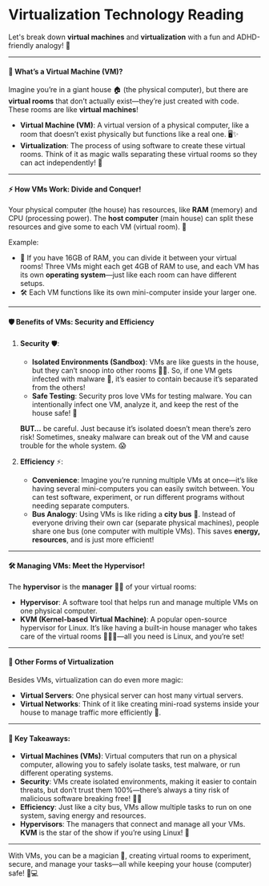 # Virtualization Technology Reading

Let's break down **virtual machines** and **virtualization** with a fun and ADHD-friendly analogy! 🚀

***

#### 🤖 **What’s a Virtual Machine (VM)?**

Imagine you’re in a giant house 🏠 (the physical computer), but there are **virtual rooms** that don’t actually exist—they’re just created with code. These rooms are like **virtual machines**!

* **Virtual Machine (VM)**: A virtual version of a physical computer, like a room that doesn’t exist physically but functions like a real one. 🖥️✨
* **Virtualization**: The process of using software to create these virtual rooms. Think of it as magic walls separating these virtual rooms so they can act independently! 🔮

***

#### ⚡ **How VMs Work: Divide and Conquer!**

Your physical computer (the house) has resources, like **RAM** (memory) and CPU (processing power). The **host computer** (main house) can split these resources and give some to each VM (virtual room). 🎯

Example:

* 🧠 If you have 16GB of RAM, you can divide it between your virtual rooms! Three VMs might each get 4GB of RAM to use, and each VM has its own **operating system**—just like each room can have different setups.
* 🛠️ Each VM functions like its own mini-computer inside your larger one.

***

#### 🛡️ **Benefits of VMs: Security and Efficiency**

1.  **Security** 🛡️:

    * **Isolated Environments (Sandbox)**: VMs are like guests in the house, but they can’t snoop into other rooms 🕵️‍♀️. So, if one VM gets infected with malware 🦠, it’s easier to contain because it’s separated from the others!
    * **Safe Testing**: Security pros love VMs for testing malware. You can intentionally infect one VM, analyze it, and keep the rest of the house safe! 🔬

    **BUT…** be careful. Just because it’s isolated doesn’t mean there’s zero risk! Sometimes, sneaky malware can break out of the VM and cause trouble for the whole system. 😱
2. **Efficiency** ⚡:
   * **Convenience**: Imagine you’re running multiple VMs at once—it’s like having several mini-computers you can easily switch between. You can test software, experiment, or run different programs without needing separate computers.
   * **Bus Analogy**: Using VMs is like riding a **city bus** 🚌. Instead of everyone driving their own car (separate physical machines), people share one bus (one computer with multiple VMs). This saves **energy, resources**, and is just more efficient!

***

#### 🛠️ **Managing VMs: Meet the Hypervisor!**

The **hypervisor** is the **manager** 🧑‍💼 of your virtual rooms:

* **Hypervisor**: A software tool that helps run and manage multiple VMs on one physical computer.
* **KVM (Kernel-based Virtual Machine)**: A popular open-source hypervisor for Linux. It’s like having a built-in house manager who takes care of the virtual rooms 🏡👷‍♂️—all you need is Linux, and you’re set!

***

#### 🚀 **Other Forms of Virtualization**

Besides VMs, virtualization can do even more magic:

* **Virtual Servers**: One physical server can host many virtual servers.
* **Virtual Networks**: Think of it like creating mini-road systems inside your house to manage traffic more efficiently 🚦.

***

#### 🔑 **Key Takeaways**:

* **Virtual Machines (VMs)**: Virtual computers that run on a physical computer, allowing you to safely isolate tasks, test malware, or run different operating systems.
* **Security**: VMs create isolated environments, making it easier to contain threats, but don’t trust them 100%—there’s always a tiny risk of malicious software breaking free! 🦹‍♂️
* **Efficiency**: Just like a city bus, VMs allow multiple tasks to run on one system, saving energy and resources.
* **Hypervisors**: The managers that connect and manage all your VMs. **KVM** is the star of the show if you’re using Linux! 🌟

***

With VMs, you can be a magician 🎩, creating virtual rooms to experiment, secure, and manage your tasks—all while keeping your house (computer) safe! 🏡💻
